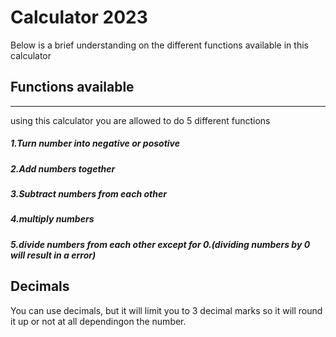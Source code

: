 <h1>Calculator 2023</h1>
<p>Below is a brief understanding on the different functions available in this calculator</p>
<h2>Functions available</h2>
<hr>
<p>using this calculator you are allowed to do 5 different functions</p>
<h5>1.Turn number into negative or posotive</h5>
<h5>2.Add numbers together</h5>
<h5>3.Subtract numbers from each other</h5>
<h5>4.multiply numbers</h5>
<h5>5.divide numbers from each other except for 0.(dividing numbers by 0 will result in a error)</h5>
<h2>Decimals</h2>
<p>You can use decimals, but it will limit you to 3 decimal marks so it will round it up or not at all dependingon the number.</p>
